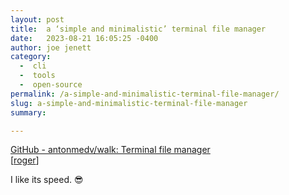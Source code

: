 ```yaml
---
layout: post
title:  a ‘simple and minimalistic’ terminal file manager
date:   2023-08-21 16:05:25 -0400
author: joe jenett
category:
  -  cli
  -  tools
  -  open-source
permalink: /a-simple-and-minimalistic-terminal-file-manager/
slug: a-simple-and-minimalistic-terminal-file-manager
summary: 

---
```

<p>
<a title="GitHub - antonmedv/walk: Terminal file manager" href="https://github.com/antonmedv/walk">GitHub - antonmedv/walk: Terminal file manager</a><br>[<a href="https://pinboard.in/u:roger">roger</a>]
</p>
<p>
I like its speed. 😎
</p>
<a style="display:none;" href="https://brid.gy/publish/mastodon"><small>(cross-posted to mastodon)</small></a>